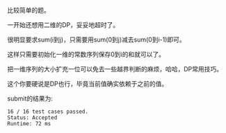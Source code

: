 比较简单的题。

一开始还想用二维的DP，妥妥地超时了。

很明显要求sum(i到j)，只需要用sum(0到j)减去sum(0到i-1)即可。

这样只需要初始化一维的常数序列保存0到i的和就可以了。

把一维序列的大小扩充一位可以免去一些越界判断的麻烦，哈哈，DP常用技巧。

这个你要硬说是DP也行，毕竟当前值确实依赖于之前的值。

submit的结果为:
```
16 / 16 test cases passed.
Status: Accepted
Runtime: 72 ms
```
